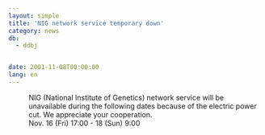 ```yaml
---
layout: simple
title: 'NIG network service temporary down'
category: news
db:
  - ddbj


date: 2001-11-08T00:00:00
lang: en
---
```


<dd>NIG (National Institute of Genetics) network service will be unavailable during the following dates because of the electric power cut. We appreciate your cooperation.<br>
<dd>Nov. 16 (Fri) 17:00 - 18 (Sun) 9:00</dd>
</dd>
